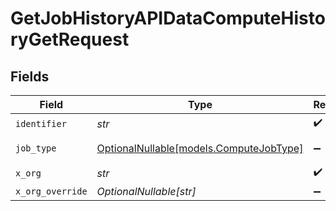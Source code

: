 # GetJobHistoryAPIDataComputeHistoryGetRequest


## Fields

| Field                                                                  | Type                                                                   | Required                                                               | Description                                                            |
| ---------------------------------------------------------------------- | ---------------------------------------------------------------------- | ---------------------------------------------------------------------- | ---------------------------------------------------------------------- |
| `identifier`                                                           | *str*                                                                  | :heavy_check_mark:                                                     | N/A                                                                    |
| `job_type`                                                             | [OptionalNullable[models.ComputeJobType]](../models/computejobtype.md) | :heavy_minus_sign:                                                     | Compute job suffix.                                                    |
| `x_org`                                                                | *str*                                                                  | :heavy_check_mark:                                                     | N/A                                                                    |
| `x_org_override`                                                       | *OptionalNullable[str]*                                                | :heavy_minus_sign:                                                     | N/A                                                                    |